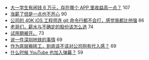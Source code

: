 - [大一学生有闲钱 6 万元，存在哪个 APP 里收益高一点？](https://www.v2ex.com/t/626472) 107
- [涨薪了但是一点也不开心](https://www.v2ex.com/t/626507) 90
- [公司的 40K iOS 工程师连 git 命令行都不会打，感觉我都比他强](https://www.v2ex.com/t/626518) 86
- [老哥们，薪水与不确定的股份该怎么选](https://www.v2ex.com/t/626511) 74
- [试用期被开。](https://www.v2ex.com/t/626450) 73
- [说一件深圳地铁的事情](https://www.v2ex.com/t/626363) 69
- [作为底层搬砖工，到底该不该对公司抱有代入感？](https://www.v2ex.com/t/626419) 69
- [什么时候 YouTube 也加入弹幕？](https://www.v2ex.com/t/626469) 59